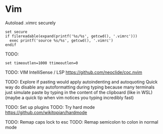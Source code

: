 # Vim

Autoload .vimrc securely

```vim
set secure
if filereadable(expand(printf('%s/%s', getcwd(), '.vimrc')))
  exec printf('source %s/%s', getcwd(), '.vimrc')
endif
```

TODO:

```vim
set timeoutlen=1000 ttimeoutlen=0
```

TODO: VIM IntelliSense / LSP
<https://github.com/neoclide/coc.nvim>

TODO:
Explore if pasting would apply autoindenting and autoquoting
Quick way do disable any autoformatting during typing
because many terminals just simulate paste by typing in
the content of the clipboard (like in WSL)
(maybe a quick tip when vim notices you typing incredibly fast)

TODO: Set up plugins
TODO: Try hard mode <https://github.com/wikitopian/hardmode>

TODO: Remap caps lock to esc
TODO: Remap semicolon to colon in normal mode
